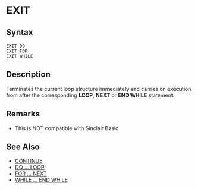 # EXIT

## Syntax

```
EXIT DO
EXIT FOR
EXIT WHILE
```

## Description

Terminates the current loop structure immediately and carries on execution from after the corresponding **LOOP**, **NEXT** or **END WHILE** statement.

## Remarks
* This is NOT compatible with Sinclair Basic

## See Also
* [CONTINUE](continue)
* [DO ... LOOP](do)
* [FOR ... NEXT](for)
* [WHILE ... END WHILE](while)
